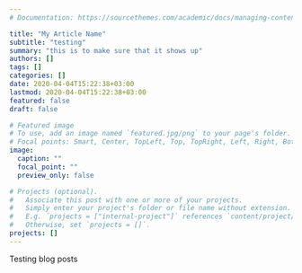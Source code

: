 ```yaml
---
# Documentation: https://sourcethemes.com/academic/docs/managing-content/

title: "My Article Name"
subtitle: "testing"
summary: "this is to make sure that it shows up"
authors: []
tags: []
categories: []
date: 2020-04-04T15:22:38+03:00
lastmod: 2020-04-04T15:22:38+03:00
featured: false
draft: false

# Featured image
# To use, add an image named `featured.jpg/png` to your page's folder.
# Focal points: Smart, Center, TopLeft, Top, TopRight, Left, Right, BottomLeft, Bottom, BottomRight.
image:
  caption: ""
  focal_point: ""
  preview_only: false

# Projects (optional).
#   Associate this post with one or more of your projects.
#   Simply enter your project's folder or file name without extension.
#   E.g. `projects = ["internal-project"]` references `content/project/deep-learning/index.md`.
#   Otherwise, set `projects = []`.
projects: []
---
```


Testing blog posts